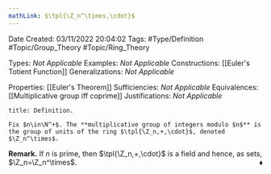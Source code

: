 ```yaml
---
mathLink: $\tpl{\Z_n^\times,\cdot}$
---
```


<div class="topSpace"></div>

Date Created: 03/11/2022 20:04:02
Tags: #Type/Definition #Topic/Group_Theory #Topic/Ring_Theory

Types: <i>Not Applicable</i>
Examples: <i>Not Applicable</i>
Constructions: [[Euler's Totient Function]]
Generalizations: <i>Not Applicable</i>

Properties: [[Euler's Theorem]]
Sufficiencies: <i>Not Applicable</i>
Equivalences: [[Multiplicative group iff coprime]]
Justifications: <i>Not Applicable</i>

``` ad-Definition
title: Definition.

Fix $n\in\N^+$. The **multiplicative group of integers modulo $n$** is the group of units of the ring $\tpl{\Z_n,+,\cdot}$, denoted $\Z_n^\times$.

```

<b>Remark.</b> If $n$ is prime, then $\tpl{\Z_n,+,\cdot}$ is a field and hence, as sets, $\Z_n=\Z_n^\times$.<span style="float:right;">$\blacklozenge$</span>
